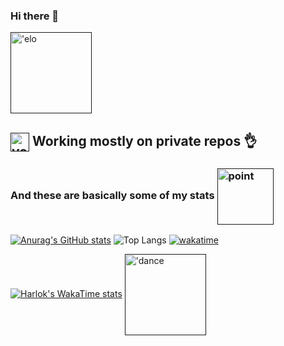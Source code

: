 ### Hi there 👋

<!--
**kraken-a/kraken-a** is a ✨ _special_ ✨ repository because its `README.md` (this file) appears on your GitHub profile.

Here are some ideas to get you started:

- 🔭 I’m currently working on ...
- 🌱 I’m currently learning ...
- 👯 I’m looking to collaborate on ...
- 🤔 I’m looking for help with ...
- 💬 Ask me about ...
- 📫 How to reach me: ...
- 😄 Pronouns: ...
- ⚡ Fun fact: ...

-->

[<img src="https://i.pinimg.com/originals/4c/23/63/4c236364db3543337354bc3acc1fe792.gif" height="130em" align="center" alt="'elo" title="'elo"/>]()

## [<img src="https://i.imgur.com/iRUqQx9.gif" height="30em" align="center" alt="yeet" title="'yeet"/>]() Working mostly on private repos :ok_hand:
### And these are basically some of my stats [<img src="https://i.imgur.com/baYRhbn.gif" height="90em" align="center" alt="point" title="'elo"/>]()
[![Anurag's GitHub stats](https://github-readme-stats.vercel.app/api?username=kraken-a&show_icons=true&theme=cobalt&text_color=#433333&icon_color=#12eaac)](https://github.com/anuraghazra/github-readme-stats)
![Top Langs](https://github-readme-stats.vercel.app/api/top-langs/?username=kraken-a&layout=compact&theme=cobalt)
[![wakatime](https://wakatime.com/badge/user/018b8a51-e660-4d50-af98-300ad43916bc.svg)](https://wakatime.com/@018b8a51-e660-4d50-af98-300ad43916bc)


[![Harlok's WakaTime stats](https://github-readme-stats.vercel.app/api/wakatime?username=veryfatkraken&v=2)](https://github.com/anuraghazra/github-readme-stats)
[<img src="https://i.imgur.com/KuWSsLI.gif" height="130em" align="center" alt="'dance" title="'dance"/>]()
